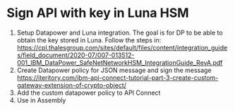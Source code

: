 # Sign API with key in Luna HSM
  
  
1. Setup Datapower and Luna integration. The goal is for DP to be able to obtain the key stored in Luna. Follow the steps in: https://cpl.thalesgroup.com/sites/default/files/content/integration_guides/field_document/2020-07/007-013512-001_IBM_DataPower_SafeNetNetworkHSM_IntegrationGuide_RevA.pdf  
2. Create Datapower policy for JSON message and sign the message  
https://iteritory.com/ibm-api-connect-tutorial-part-3-create-custom-gateway-extension-of-crypto-object/  
3. Add the custom datapower policy to API Connect
4. Use in Assembly
